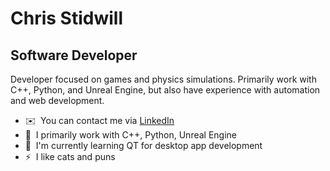 Chris Stidwill
======================================================================================================================================

Software Developer
---------------------------

Developer focused on games and physics simulations. Primarily work with C++, Python, and Unreal Engine, but also have experience with automation and web development.

* ✉️  You can contact me via [LinkedIn](https://www.linkedin.com/in/chris-stidwill-5005a8239/)
* 🚀  I primarily work with C++, Python, Unreal Engine
* 🧠  I'm currently learning QT for desktop app development
* ⚡  I like cats and puns
